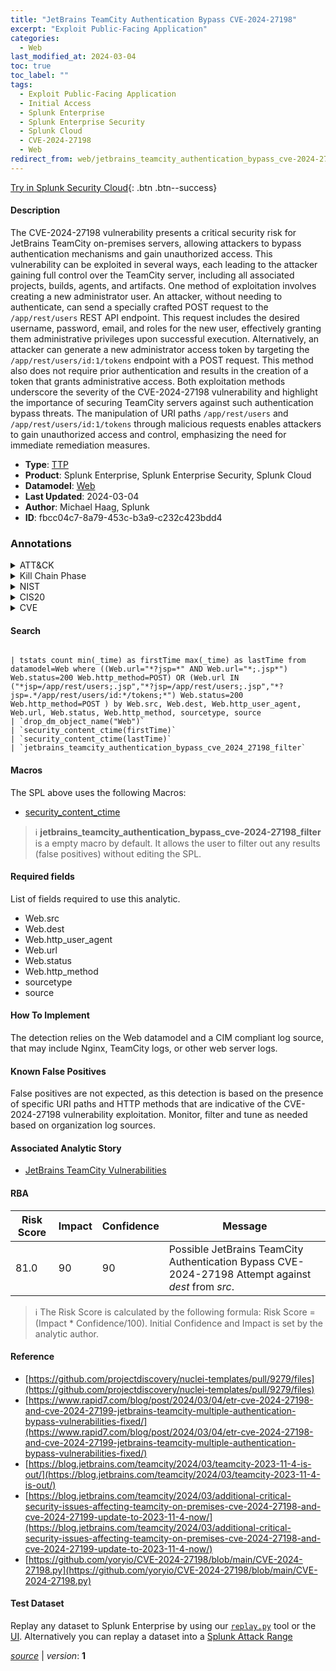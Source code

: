 ```yaml
---
title: "JetBrains TeamCity Authentication Bypass CVE-2024-27198"
excerpt: "Exploit Public-Facing Application"
categories:
  - Web
last_modified_at: 2024-03-04
toc: true
toc_label: ""
tags:
  - Exploit Public-Facing Application
  - Initial Access
  - Splunk Enterprise
  - Splunk Enterprise Security
  - Splunk Cloud
  - CVE-2024-27198
  - Web
redirect_from: web/jetbrains_teamcity_authentication_bypass_cve-2024-27198/
---
```




[Try in Splunk Security Cloud](https://www.splunk.com/en_us/cyber-security.html){: .btn .btn--success}

#### Description

The CVE-2024-27198 vulnerability presents a critical security risk for JetBrains TeamCity on-premises servers, allowing attackers to bypass authentication mechanisms and gain unauthorized access. This vulnerability can be exploited in several ways, each leading to the attacker gaining full control over the TeamCity server, including all associated projects, builds, agents, and artifacts. One method of exploitation involves creating a new administrator user. An attacker, without needing to authenticate, can send a specially crafted POST request to the `/app/rest/users` REST API endpoint. This request includes the desired username, password, email, and roles for the new user, effectively granting them administrative privileges upon successful execution. Alternatively, an attacker can generate a new administrator access token by targeting the `/app/rest/users/id:1/tokens` endpoint with a POST request. This method also does not require prior authentication and results in the creation of a token that grants administrative access. Both exploitation methods underscore the severity of the CVE-2024-27198 vulnerability and highlight the importance of securing TeamCity servers against such authentication bypass threats. The manipulation of URI paths `/app/rest/users` and `/app/rest/users/id:1/tokens` through malicious requests enables attackers to gain unauthorized access and control, emphasizing the need for immediate remediation measures.

- **Type**: [TTP](https://github.com/splunk/security_content/wiki/Detection-Analytic-Types)
- **Product**: Splunk Enterprise, Splunk Enterprise Security, Splunk Cloud
- **Datamodel**: [Web](https://docs.splunk.com/Documentation/CIM/latest/User/Web)
- **Last Updated**: 2024-03-04
- **Author**: Michael Haag, Splunk
- **ID**: fbcc04c7-8a79-453c-b3a9-c232c423bdd4

### Annotations
<details>
  <summary>ATT&CK</summary>

<div markdown="1">

#### [ATT&CK](https://attack.mitre.org/)

| ID          | Technique   | Tactic         |
| ----------- | ----------- |--------------- |
| [T1190](https://attack.mitre.org/techniques/T1190/) | Exploit Public-Facing Application | Initial Access |

</div>
</details>


<details>
  <summary>Kill Chain Phase</summary>

<div markdown="1">

* Delivery


</div>
</details>


<details>
  <summary>NIST</summary>

<div markdown="1">

* DE.CM



</div>
</details>

<details>
  <summary>CIS20</summary>

<div markdown="1">

* CIS 13



</div>
</details>

<details>
  <summary>CVE</summary>

<div markdown="1">

| ID          | Summary | [CVSS](https://nvd.nist.gov/vuln-metrics/cvss) |
| ----------- | ----------- | -------------- |
| [CVE-2024-27198](https://nvd.nist.gov/vuln/detail/CVE-2024-27198) | In JetBrains TeamCity before 2023.11.4 authentication bypass allowing to perform admin actions was possible | None |



</div>
</details>


#### Search

```

| tstats count min(_time) as firstTime max(_time) as lastTime from datamodel=Web where ((Web.url="*?jsp=*" AND Web.url="*;.jsp*") Web.status=200 Web.http_method=POST) OR (Web.url IN ("*jsp=/app/rest/users;.jsp","*?jsp=/app/rest/users;.jsp","*?jsp=.*/app/rest/users/id:*/tokens;*") Web.status=200 Web.http_method=POST ) by Web.src, Web.dest, Web.http_user_agent, Web.url, Web.status, Web.http_method, sourcetype, source 
| `drop_dm_object_name("Web")` 
| `security_content_ctime(firstTime)` 
| `security_content_ctime(lastTime)`
| `jetbrains_teamcity_authentication_bypass_cve_2024_27198_filter`
```

#### Macros
The SPL above uses the following Macros:
* [security_content_ctime](https://github.com/splunk/security_content/blob/develop/macros/security_content_ctime.yml)

> :information_source:
> **jetbrains_teamcity_authentication_bypass_cve-2024-27198_filter** is a empty macro by default. It allows the user to filter out any results (false positives) without editing the SPL.



#### Required fields
List of fields required to use this analytic.
* Web.src
* Web.dest
* Web.http_user_agent
* Web.url
* Web.status
* Web.http_method
* sourcetype
* source



#### How To Implement
The detection relies on the Web datamodel and a CIM compliant log source, that may include Nginx, TeamCity logs, or other web server logs.
#### Known False Positives
False positives are not expected, as this detection is based on the presence of specific URI paths and HTTP methods that are indicative of the CVE-2024-27198 vulnerability exploitation. Monitor, filter and tune as needed based on organization log sources.

#### Associated Analytic Story
* [JetBrains TeamCity Vulnerabilities](/stories/jetbrains_teamcity_vulnerabilities)




#### RBA

| Risk Score  | Impact      | Confidence   | Message      |
| ----------- | ----------- |--------------|--------------|
| 81.0 | 90 | 90 | Possible JetBrains TeamCity Authentication Bypass CVE-2024-27198 Attempt against $dest$ from $src$. |


> :information_source:
> The Risk Score is calculated by the following formula: Risk Score = (Impact * Confidence/100). Initial Confidence and Impact is set by the analytic author.


#### Reference

* [https://github.com/projectdiscovery/nuclei-templates/pull/9279/files](https://github.com/projectdiscovery/nuclei-templates/pull/9279/files)
* [https://www.rapid7.com/blog/post/2024/03/04/etr-cve-2024-27198-and-cve-2024-27199-jetbrains-teamcity-multiple-authentication-bypass-vulnerabilities-fixed/](https://www.rapid7.com/blog/post/2024/03/04/etr-cve-2024-27198-and-cve-2024-27199-jetbrains-teamcity-multiple-authentication-bypass-vulnerabilities-fixed/)
* [https://blog.jetbrains.com/teamcity/2024/03/teamcity-2023-11-4-is-out/](https://blog.jetbrains.com/teamcity/2024/03/teamcity-2023-11-4-is-out/)
* [https://blog.jetbrains.com/teamcity/2024/03/additional-critical-security-issues-affecting-teamcity-on-premises-cve-2024-27198-and-cve-2024-27199-update-to-2023-11-4-now/](https://blog.jetbrains.com/teamcity/2024/03/additional-critical-security-issues-affecting-teamcity-on-premises-cve-2024-27198-and-cve-2024-27199-update-to-2023-11-4-now/)
* [https://github.com/yoryio/CVE-2024-27198/blob/main/CVE-2024-27198.py](https://github.com/yoryio/CVE-2024-27198/blob/main/CVE-2024-27198.py)



#### Test Dataset
Replay any dataset to Splunk Enterprise by using our [`replay.py`](https://github.com/splunk/attack_data#using-replaypy) tool or the [UI](https://github.com/splunk/attack_data#using-ui).
Alternatively you can replay a dataset into a [Splunk Attack Range](https://github.com/splunk/attack_range#replay-dumps-into-attack-range-splunk-server)




[*source*](https://github.com/splunk/security_content/tree/develop/detections/web/jetbrains_teamcity_authentication_bypass_cve-2024-27198.yml) \| *version*: **1**